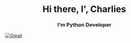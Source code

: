 <div id="header" align="center">
  <h1>Hi there, I', Charlies</h1>
  <h3>I'm Python Developer</h3>
</div>
<a href="theivangao@gmail.com">
  <img src="https://img.shields.io/badge/Gmail-red?style=for-the-bage&logo=gmail" alt="Gmail"
</a>
